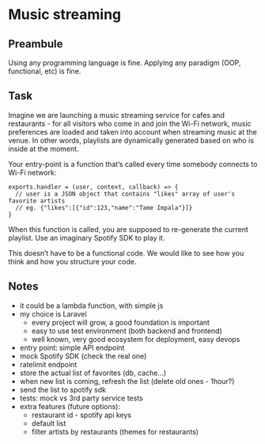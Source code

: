 # Music streaming

## Preambule

Using any programming language is fine. Applying any paradigm (OOP, functional, etc) is fine.

## Task

Imagine we are launching a music streaming service for cafes and restaurants - for all visitors who come in and join the Wi-Fi network, music preferences are loaded and taken into account when streaming music at the venue. In other words, playlists are dynamically generated based on who is inside at the moment.

Your entry-point is a function that’s called every time somebody connects to Wi-Fi network:

```
exports.handler = (user, context, callback) => {
  // user is a JSON object that contains "likes" array of user's favorite artists
  // eg. {"likes":[{"id":123,"name":"Tame Impala"}]}
}
```

When this function is called, you are supposed to re-generate the current playlist. Use an imaginary Spotify SDK to play it.

This doesn’t have to be a functional code. We would like to see how you think and how you structure your code.

## Notes

- it could be a lambda function, with simple js
- my choice is Laravel
  - every project will grow, a good foundation is important
  - easy to use test environment (both backend and frontend)
  - well known, very good ecosystem for deployment, easy devops
- entry point: simple API endpoint
- mock Spotify SDK (check the real one)
- ratelimit endpoint
- store the actual list of favorites (db, cache...)
- when new list is coming, refresh the list (delete old ones - 1hour?)
- send the list to spotify sdk
- tests: mock vs 3rd party service tests
- extra features (future options):
  - restaurant id - spotify api keys
  - default list
  - filter artists by restaurants (themes for restaurants)
